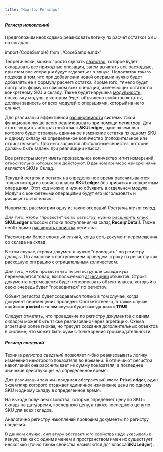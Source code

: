 ```yaml
---
title: 'How-to: Регистры'
---
```


##### Регистр накоплений

Предположим необходимо реализовать логику по расчет остатков SKU на складах.

import {CodeSample} from './CodeSample.mdx'

<CodeSample url="https://ru-documentation.lsfusion.org/sample?file=UseCaseLedger&block=skumaster"/>

Теоретически, можно просто сделать [свойство](Свойства.md), которое будет складывать все приходные операции, затем вычитать все расходные, при этом все операции будут задаваться в явную. Недостаток такого подхода в том, что при добавлении новой операции нужно будет добавлять ее в формулу расчета остатка. Кроме того, тяжело будет построить форму со списком всех операций, изменяющих остаток по конкретному SKU и складу. Также будет нарушена [модульность](Модульность.md), поскольку модуль, в котором будет объявлено свойство остаток, должен зависеть от всех модулей с операциями, который на него влияют.

Для реализации эффективной [расширяемости](Расширения.md) системы такой функционал лучше всего реализовывать при помощи *регистров*. Для этого вводится абстрактный класс **SKULedger**, один экземпляр которого будет отражать единичное изменение остатка по одному SKU и одному складу на определенное количество (положительное или отрицательное). Для него задаются абстрактные свойства, которые должны быть заданы при реализации класса.

Все регистры могут иметь произвольное количество и тип измерений, относительно которых они действуют. В данном примере измерениями являются SKU и Склад.

<CodeSample url="https://ru-documentation.lsfusion.org/sample?file=UseCaseLedger&block=skuledger"/>

Текущий остаток и остаток на определенное время рассчитываются только исходя из свойств класса **SKULedger** без привязки к конкретным операциям. Этот код можно и нужно объявить в отдельном модуле. Модули с конкретными операциями будут его использовать и расширять этот класс.

Например, рассмотрим одну из таких операций *Поступление на склад.*

<CodeSample url="https://ru-documentation.lsfusion.org/sample?file=UseCaseLedger&block=skureceipt"/>

Для того, чтобы "провести" ее по регистру, нужно [расширить класс](Расширение_классов.md) **SKULedger** классом строки поступления на склад **ReceiptDetail**. Также необходимо [расширить свойства](Расширение_свойств.md) регистра.

<CodeSample url="https://ru-documentation.lsfusion.org/sample?file=UseCaseLedger&block=skureceiptimplement"/>

Рассмотрим более сложный случай, когда есть документ перемещения со склада на склад.

<CodeSample url="https://ru-documentation.lsfusion.org/sample?file=UseCaseLedger&block=skutransfer"/>

В этом случае, строки документа нужно "проводить" по регистру дважды. По аналогии с поступлением проведем строку по регистру как расходную операцию с отрицательным количеством.

<CodeSample url="https://ru-documentation.lsfusion.org/sample?file=UseCaseLedger&block=skutransferimplement"/>

Для того, чтобы провести его по регистру для склада куда перемещается товар, воспользуемся [агрегацией](Агрегации.md) объектов. Строка документа перемещения будет генерировать объект класса, который в свою очередь будет "проводиться" по регистру.

<CodeSample url="https://ru-documentation.lsfusion.org/sample?file=UseCaseLedger&block=skutransferaggregation"/>

Объект регистра будет создаваться только в том случае, когда документ перемещения проведен. Соответственно, в таком случае свойство **posted** в таком случае будет всегда равно **TRUE**.

Следует отметить, что проведение по регистру документов с одним складом может быть также реализовано через агрегацию. Схема агрегаций более гибкая, но требует создания дополнительных объектов в системе, что может быть хуже с точке зрения производительности.

##### Регистр сведений

Техника *регистра сведений* позволяет гибко реализовывать логику изменения некоторого показателя во времени. В отличии от регистра накоплений она рассчитывает не сумму показателя, а последнее значение действующее на определенное время.

Для реализации техники вводится абстрактный класс **PriceLedger**, один экземпляр которого отражает единичное изменение цены по одному SKU и одному складу в определенное время.

<CodeSample url="https://ru-documentation.lsfusion.org/sample?file=UseCaseLedger&block=priceledger"/>

На выходе получаем свойства, которые определяет цену по SKU и складу на дату/время, последнюю цену, а также последнюю цену по SKU для всех складов.

Аналогично регистру накоплений проводим документы по регистру сведений.

<CodeSample url="https://ru-documentation.lsfusion.org/sample?file=UseCaseLedger&block=pricereceiptimplement"/>

В данном случае, сигнатуру абстрактного свойства надо указывать в явную, так как с одним именем и пространством имен их существует несколько (точно также свойства называются для класса **SKULedger**).
